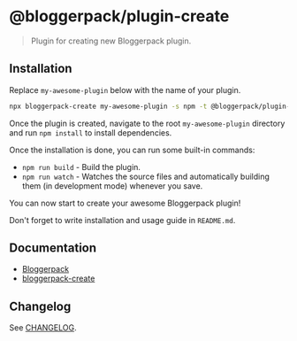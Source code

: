 # @bloggerpack/plugin-create

> Plugin for creating new Bloggerpack plugin.

## Installation

Replace `my-awesome-plugin` below with the name of your plugin.

```bash
npx bloggerpack-create my-awesome-plugin -s npm -t @bloggerpack/plugin-create
```

Once the plugin is created, navigate to the root `my-awesome-plugin` directory and run `npm install` to install dependencies.

Once the installation is done, you can run some built-in commands:

- `npm run build` - Build the plugin.
- `npm run watch` - Watches the source files and automatically building them (in development mode) whenever you save.

You can now start to create your awesome Bloggerpack plugin!

Don't forget to write installation and usage guide in `README.md`.

## Documentation

- [Bloggerpack](https://github.com/bloggerpack/bloggerpack/tree/main/packages/bloggerpack)
- [bloggerpack-create](https://github.com/bloggerpack/bloggerpack/tree/main/packages/bloggerpack-create)

## Changelog

See [CHANGELOG](https://github.com/bloggerpack/bloggerpack/blob/main/plugins/create/CHANGELOG.md).
